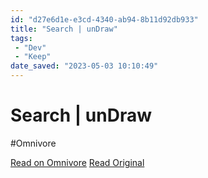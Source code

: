 ```yaml
---
id: "d27e6d1e-e3cd-4340-ab94-8b11d92db933"
title: "Search | unDraw"
tags:
 - "Dev"
 - "Keep"
date_saved: "2023-05-03 10:10:49"
---
```


# Search | unDraw
#Omnivore

[Read on Omnivore](https://omnivore.app/me/search-un-draw-187e0e0ec43)
[Read Original](https://undraw.co/search)

